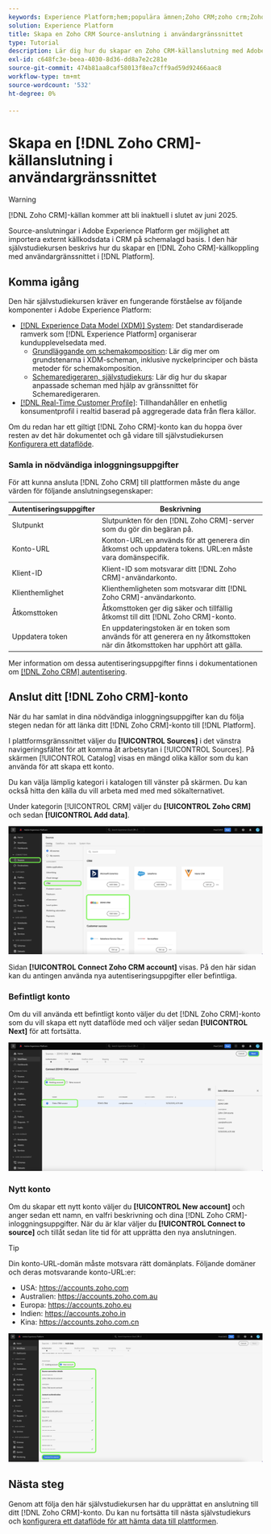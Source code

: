 ```yaml
---
keywords: Experience Platform;hem;populära ämnen;Zoho CRM;zoho crm;Zoho;zoho
solution: Experience Platform
title: Skapa en Zoho CRM Source-anslutning i användargränssnittet
type: Tutorial
description: Lär dig hur du skapar en Zoho CRM-källanslutning med Adobe Experience Platform-gränssnittet.
exl-id: c648fc3e-beea-4030-8d36-dd8a7e2c281e
source-git-commit: 474b81aa8caf58013f8ea7cff9ad59d92466aac8
workflow-type: tm+mt
source-wordcount: '532'
ht-degree: 0%

---
```


# Skapa en [!DNL Zoho CRM]-källanslutning i användargränssnittet

>[!WARNING]
>
>[!DNL Zoho CRM]-källan kommer att bli inaktuell i slutet av juni 2025.

Source-anslutningar i Adobe Experience Platform ger möjlighet att importera externt källkodsdata i CRM på schemalagd basis. I den här självstudiekursen beskrivs hur du skapar en [!DNL Zoho CRM]-källkoppling med användargränssnittet i [!DNL Platform].

## Komma igång

Den här självstudiekursen kräver en fungerande förståelse av följande komponenter i Adobe Experience Platform:

* [[!DNL Experience Data Model (XDM)] System](../../../../../xdm/home.md): Det standardiserade ramverk som [!DNL Experience Platform] organiserar kundupplevelsedata med.
   * [Grundläggande om schemakomposition](../../../../../xdm/schema/composition.md): Lär dig mer om grundstenarna i XDM-scheman, inklusive nyckelprinciper och bästa metoder för schemakomposition.
   * [Schemaredigeraren, självstudiekurs](../../../../../xdm/tutorials/create-schema-ui.md): Lär dig hur du skapar anpassade scheman med hjälp av gränssnittet för Schemaredigeraren.
* [[!DNL Real-Time Customer Profile]](../../../../../profile/home.md): Tillhandahåller en enhetlig konsumentprofil i realtid baserad på aggregerade data från flera källor.

Om du redan har ett giltigt [!DNL Zoho CRM]-konto kan du hoppa över resten av det här dokumentet och gå vidare till självstudiekursen [Konfigurera ett dataflöde](../../dataflow/crm.md).

### Samla in nödvändiga inloggningsuppgifter

För att kunna ansluta [!DNL Zoho CRM] till plattformen måste du ange värden för följande anslutningsegenskaper:

| Autentiseringsuppgifter | Beskrivning |
| --- | --- |
| Slutpunkt | Slutpunkten för den [!DNL Zoho CRM]-server som du gör din begäran på. |
| Konto-URL | Konton-URL:en används för att generera din åtkomst och uppdatera tokens. URL:en måste vara domänspecifik. |
| Klient-ID | Klient-ID som motsvarar ditt [!DNL Zoho CRM]-användarkonto. |
| Klienthemlighet | Klienthemligheten som motsvarar ditt [!DNL Zoho CRM]-användarkonto. |
| Åtkomsttoken | Åtkomsttoken ger dig säker och tillfällig åtkomst till ditt [!DNL Zoho CRM]-konto. |
| Uppdatera token | En uppdateringstoken är en token som används för att generera en ny åtkomsttoken när din åtkomsttoken har upphört att gälla. |

Mer information om dessa autentiseringsuppgifter finns i dokumentationen om [[!DNL Zoho CRM] autentisering](https://www.zoho.com/crm/developer/docs/api/v2/oauth-overview.html).

## Anslut ditt [!DNL Zoho CRM]-konto

När du har samlat in dina nödvändiga inloggningsuppgifter kan du följa stegen nedan för att länka ditt [!DNL Zoho CRM]-konto till [!DNL Platform].

I plattformsgränssnittet väljer du **[!UICONTROL Sources]** i det vänstra navigeringsfältet för att komma åt arbetsytan i [!UICONTROL Sources]. På skärmen [!UICONTROL Catalog] visas en mängd olika källor som du kan använda för att skapa ett konto.

Du kan välja lämplig kategori i katalogen till vänster på skärmen. Du kan också hitta den källa du vill arbeta med med med sökalternativet.

Under kategorin [!UICONTROL CRM] väljer du **[!UICONTROL Zoho CRM]** och sedan **[!UICONTROL Add data]**.

![katalog](../../../../images/tutorials/create/zoho/catalog.png)

Sidan **[!UICONTROL Connect Zoho CRM account]** visas. På den här sidan kan du antingen använda nya autentiseringsuppgifter eller befintliga.

### Befintligt konto

Om du vill använda ett befintligt konto väljer du det [!DNL Zoho CRM]-konto som du vill skapa ett nytt dataflöde med och väljer sedan **[!UICONTROL Next]** för att fortsätta.

![befintlig](../../../../images/tutorials/create/zoho/existing.png)

### Nytt konto

Om du skapar ett nytt konto väljer du **[!UICONTROL New account]** och anger sedan ett namn, en valfri beskrivning och dina [!DNL Zoho CRM]-inloggningsuppgifter. När du är klar väljer du **[!UICONTROL Connect to source]** och tillåt sedan lite tid för att upprätta den nya anslutningen.

>[!TIP]
>
>Din konto-URL-domän måste motsvara rätt domänplats. Följande domäner och deras motsvarande konto-URL:er:<ul><li>USA: https://accounts.zoho.com</li><li>Australien: https://accounts.zoho.com.au</li><li>Europa: https://accounts.zoho.eu</li><li>Indien: https://accounts.zoho.in</li><li>Kina: https://accounts.zoho.com.cn</li></ul>

![ny](../../../../images/tutorials/create/zoho/new.png)

## Nästa steg

Genom att följa den här självstudiekursen har du upprättat en anslutning till ditt [!DNL Zoho CRM]-konto. Du kan nu fortsätta till nästa självstudiekurs och [konfigurera ett dataflöde för att hämta data till plattformen](../../dataflow/crm.md).
